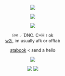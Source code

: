 <p align="center" dir="auto"><img src="https://komarev.com/ghpvc/?username=biblicalimmortality&amp;color=yellow&amp;style=plastic&amp;label=angels" style="max-width: 100%;"></a>
<p align="center" dir="auto"><img src="https://64.media.tumblr.com/64c3fbb90eac459ee8f7caa61c1e6071/49e04e68c10a53a0-5b/s250x400/9fbee7ff027520b15e78607a91333e8f5ba6f4ae.gifv"</a>
</p>
</p>
<p align="center" dir="auto"><a target="_blank" rel="noopener noreferrer nofollow" href=><img src="https://i.postimg.cc/Wz8cXNPK/blur-edges.png" style="max-width: 100%;"></a>
</p>
<p align="center" dir="auto"> ꒰୨୧◞ ࣪ DNC. C+H r ok <br/>
<ins>w2i</ins>, im usually afk or offtab <br/>
</p>
<p align="center" dir="auto"><a href="https://angelicsbible.atabook.org/" rel="nofollow">atabook</a>&nbsp;</a>< send a hello</p>
<p align="center" dir="auto">
<img src="https://spotify-github-profile.kittinanx.com/api/view?uid=qutb93yfxidurhu5ywbevtlzh&cover_image=true&theme=novatorem&show_offline=false&background_color=121212&interchange=false&bar_color=ffdc5c&bar_color_cover=false)](https://github.com/kittinan/spotify-github-profile)"></a>
</p>
<p align="center" dir="auto"> <img src="https://64.media.tumblr.com/656492688e3a7dad4f1082b33f2d3912/1a17320c2c4d7d13-c1/s250x400/2259799fb216560561a3bb149cca788eb9d783dd.pnj"> <img src="https://i.postimg.cc/QxH5ZCHX/oie-oie-overlay.gif"> </p> 
